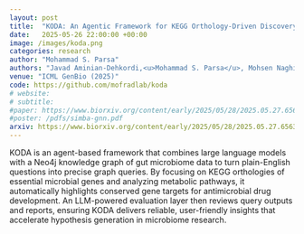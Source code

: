 ```yaml
---
layout: post
title:  "KODA: An Agentic Framework for KEGG Orthology-Driven Discovery of Antimicrobial Drug Targets in Gut Microbiome"
date:   2025-05-26 22:00:00 +00:00
image: /images/koda.png
categories: research
author: "Mohammad S. Parsa"
authors: "Javad Aminian-Dehkordi,<u>Mohammad S. Parsa</u>, Mohsen Naghipourfar, Mohammad Mofrad"
venue: "ICML GenBio (2025)"
code: https://github.com/mofradlab/koda
# website: 
# subtitle: 
#paper: https://www.biorxiv.org/content/early/2025/05/28/2025.05.27.656377
#poster: /pdfs/simba-gnn.pdf
arxiv: https://www.biorxiv.org/content/early/2025/05/28/2025.05.27.656377
---
```

KODA is an agent-based framework that combines large language models with a Neo4j knowledge graph of gut microbiome data to turn plain-English questions into precise graph queries. By focusing on KEGG orthologies of essential microbial genes and analyzing metabolic pathways, it automatically highlights conserved gene targets for antimicrobial drug development. An LLM-powered evaluation layer then reviews query outputs and reports, ensuring KODA delivers reliable, user-friendly insights that accelerate hypothesis generation in microbiome research.
